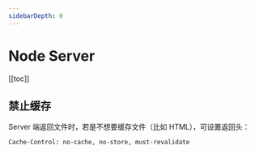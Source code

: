 ```yaml
---
sidebarDepth: 0
---
```


# Node Server

[[toc]]

## 禁止缓存

Server 端返回文件时，若是不想要缓存文件（比如 HTML），可设置返回头：

```header
Cache-Control: no-cache, no-store, must-revalidate
```
